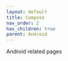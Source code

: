 ```yaml
---
layout: default
title: Compose
nav_order: 2
has_children: true
parent: Android
---
```


Android related pages